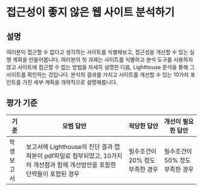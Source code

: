 # 접근성이 좋지 않은 웹 사이트 분석하기

## 설명

여러분이 접근할 수 없다고 생각하는 사이트를 식별해보고, 접근성을 개선할 수 있는 실행 계획을 만들어봅니다. 여러분의 첫 과제는 사이트를 식별하고 분석 도구를 사용하지 않고 사이트에 접근할 수 없는 방법을 자세히 설명한 다음, Lighthouse 분석을 통해 그 사이트를 확인하는 것입니다. 분석의 결과를 가지고 사이트를 개선할 수 있는 10가지 포인트를 가진 세부 계획을 개략적으로 설명해봅니다.

## 평가 기준

기준 | 모범 답안 | 적당한 답안 | 개선이 필요한 답안
--- | --- | --- | ---
학생 보고서 | 보고서에 Lighthouse의 진단 결과 캡쳐본이 pdf파일로 첨부되었고, 10가지의 개선점과 함께 개선방안을 포함한 단락들이 포함된 경우 | 필수조건이 20% 정도 부족한 경우 | 필수조건이 50% 정도 부족한 경우
